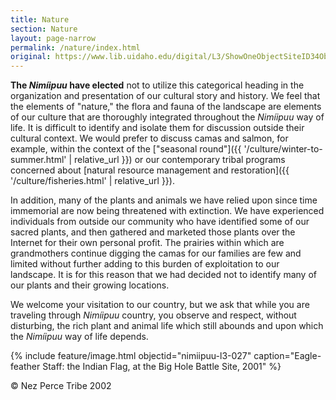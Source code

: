 ```yaml
---
title: Nature
section: Nature
layout: page-narrow
permalink: /nature/index.html
original: https://www.lib.uidaho.edu/digital/L3/ShowOneObjectSiteID34ObjectID153ExpeditionID.html
---
```


**The _Nimíipuu_ have elected** not to utilize this categorical heading in the organization and presentation of our cultural story and history. We feel that the elements of "nature," the flora and fauna of the landscape are elements of our culture that are thoroughly integrated throughout the _Nimíipuu_ way of life. It is difficult to identify and isolate them for discussion outside their cultural context. We would prefer to discuss camas and salmon, for example, within the context of the ["seasonal round"]({{ '/culture/winter-to-summer.html' | relative_url }}) or our contemporary tribal programs concerned about [natural resource management and restoration]({{ '/culture/fisheries.html' | relative_url }}).

In addition, many of the plants and animals we have relied upon since time immemorial are now being threatened with extinction. We have experienced individuals from outside our community who have identified some of our sacred plants, and then gathered and marketed those plants over the Internet for their own personal profit. The prairies within which are grandmothers continue digging the camas for our families are few and limited without further adding to this burden of exploitation to our landscape. It is for this reason that we had decided not to identify many of our plants and their growing locations.

We welcome your visitation to our country, but we ask that while you are traveling through _Nimíipuu_ country, you observe and respect, without disturbing, the rich plant and animal life which still abounds and upon which the _Nimíipuu_ way of life depends.

{% include feature/image.html objectid="nimiipuu-l3-027" caption="Eagle-feather Staff: the Indian Flag, at the Big Hole Battle Site, 2001" %}

© Nez Perce Tribe 2002
